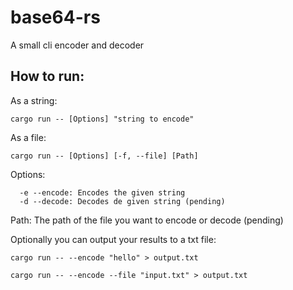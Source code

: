 # base64-rs

A small cli encoder and decoder

## How to run:

As a string:

```
cargo run -- [Options] "string to encode"
```

As a file:

```
cargo run -- [Options] [-f, --file] [Path]
```

Options:

```
  -e --encode: Encodes the given string
  -d --decode: Decodes de given string (pending)
```

Path:
The path of the file you want to encode or decode (pending)

Optionally you can output your results to a txt file:

```
cargo run -- --encode "hello" > output.txt
```

```
cargo run -- --encode --file "input.txt" > output.txt
```
